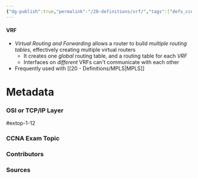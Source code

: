 ```yaml
---
{"dg-publish":true,"permalink":"/20-definitions/vrf/","tags":["defs_ccna"]}
---
```


#### VRF
- *Virtual Routing and Forwarding* allows a router to build *multiple routing tables*, effectively creating multiple virtual routers
	- It creates one *global* routing table, and a routing table for each *VRF*
	- Interfaces on *different* VRFs can't communicate with each other
- Frequently used with [[20 - Definitions/MPLS\|MPLS]]




# Metadata
### OSI or TCP/IP Layer
#extop-1-12
### CCNA Exam Topic

### Contributors

### Sources

